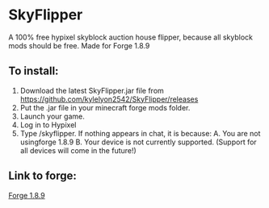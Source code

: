 # SkyFlipper
A 100% free hypixel skyblock auction house flipper, because all skyblock mods should be free. Made for Forge 1.8.9

## To install:
1. Download the latest SkyFlipper.jar file from https://github.com/kylelyon2542/SkyFlipper/releases
2. Put the .jar file in your minecraft forge mods folder.
3. Launch your game.
4. Log in to Hypixel
5. Type /skyflipper. If nothing appears in chat, it is because:
      A. You are not usingforge 1.8.9
      B. Your device is not currently supported. (Support for all devices will come in the future!)

## Link to forge:
[Forge 1.8.9](https://files.minecraftforge.net/net/minecraftforge/forge/index_1.8.9.html)
